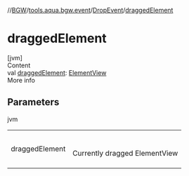 //[BGW](../../../index.md)/[tools.aqua.bgw.event](../index.md)/[DropEvent](index.md)/[draggedElement](dragged-element.md)



# draggedElement  
[jvm]  
Content  
val [draggedElement](dragged-element.md): [ElementView](../../tools.aqua.bgw.elements/-element-view/index.md)  
More info  


## Parameters  
  
jvm  
  
| | |
|---|---|
| <a name="tools.aqua.bgw.event/DropEvent/draggedElement/#/PointingToDeclaration/"></a>draggedElement| <a name="tools.aqua.bgw.event/DropEvent/draggedElement/#/PointingToDeclaration/"></a><br><br>Currently dragged ElementView<br><br>|
  
  



